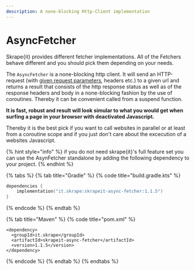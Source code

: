 ```yaml
---
description: A none-blocking Http-Client implementation
---
```


# AsyncFetcher

Skrape{it} provides different fetcher implementations. All of the Fetchers behave different and you should pick them depending on your needs.

The `AsyncFetcher` is a none-blocking http client. It will send an HTTP-request \(with [given request parameters](../request-options.md), headers etc.\) to a given url and returns a result that consists of the http response status as well as of the response headers and body in a none-blocking fashion by the use of coroutines. Thereby it can be convenient called from a suspend function.

**It is fast, robust and result will look simular to what you would get when surfing a page in your browser with deactivated Javascript.**

Thereby it is the best pick if you want to call websites in parallel or at least from a coroutine scope and if you just don't care about the excecution of a websites Javascript. 

{% hint style="info" %}
if you do not need skrape{it}'s full feature set you can use the AsynFetcher standalone by adding the following dependency to your project.
{% endhint %}

{% tabs %}
{% tab title="Gradle" %}
{% code title="build.gradle.kts" %}
```kotlin
dependencies {
    implementation("it.skrape:skrapeit-async-fetcher:1.1.5")
}
```
{% endcode %}
{% endtab %}

{% tab title="Maven" %}
{% code title="pom.xml" %}
```markup
<dependency>
  <groupId>it.skrape</groupId>
  <artifactId>skrapeit-async-fetcher</artifactId>
  <version>1.1.5</version>
</dependency>
```
{% endcode %}
{% endtab %}
{% endtabs %}

